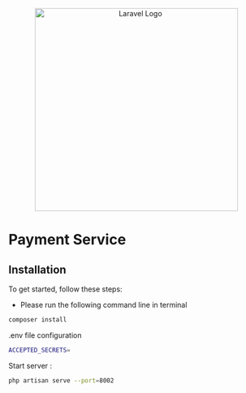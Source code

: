 <p align="center"><a href="https://laravel.com" target="_blank"><img src="https://raw.githubusercontent.com/laravel/art/master/logo-lockup/5%20SVG/2%20CMYK/1%20Full%20Color/laravel-logolockup-cmyk-red.svg" width="400" alt="Laravel Logo"></a></p>

# Payment Service

## Installation

To get started, follow these steps:

* Please run the following command line in terminal

```bash
composer install
```

.env file configuration
```bash
ACCEPTED_SECRETS=
```

Start server :

```bash
php artisan serve --port=8002
```
